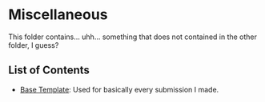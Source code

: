 # Miscellaneous
This folder contains... uhh... something that does not contained in the other folder, I guess?

## List of Contents
- [Base Template](./BasicTemplate.md): Used for basically every submission I made.

